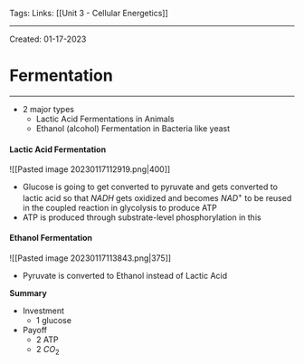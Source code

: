 Tags:
Links: [[Unit 3 - Cellular Energetics]]

---
Created: 01-17-2023
# Fermentation
---

- 2 major types
	- Lactic Acid Fermentations in Animals
	- Ethanol (alcohol) Fermentation in Bacteria like yeast

#### Lactic Acid Fermentation

![[Pasted image 20230117112919.png|400]]

- Glucose is going to get converted to pyruvate and gets converted to lactic acid so that $NADH$ gets oxidized and becomes $NAD^+$ to be reused in the coupled reaction in glycolysis to produce ATP
- ATP is produced through substrate-level phosphorylation in this

#### Ethanol Fermentation

![[Pasted image 20230117113843.png|375]]

- Pyruvate is converted to Ethanol instead of Lactic Acid

**Summary**
- Investment
	- 1 glucose
- Payoff
	- 2 ATP
	- 2 $CO_2$

